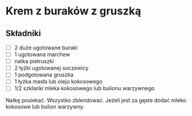 # Krem z buraków z gruszką

## Składniki

* [ ] 2 duże ugotowane buraki
* [ ] 1 ugotowana marchew
* [ ] natka pietruszki
* [ ] 2 łyżki ugotowanej soczewicy
* [ ] 1 podgotowana gruszka
* [ ] 1 łyżka masła lub oleju kokosowego
* [ ] 1/2 szklanki mleka kokosowego lub bulionu warzywnego

Natkę posiekać. Wszystko zblendować. Jeżeli jest za gęste dodać mleko kokosowe lub bulion warzywny.
